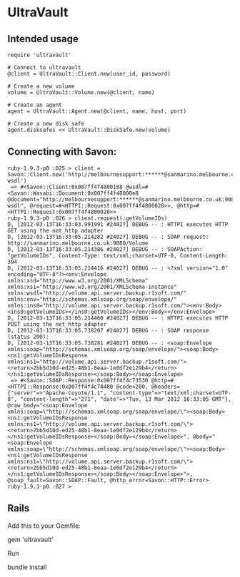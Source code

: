 # UltraVault

## Intended usage

    require 'ultravault'

    # Connect to ultravault
    @client = UltraVault::Client.new(user_id, password)
    
    # Create a new volume
    volume = UltraVault::Volume.new(@client, name)
    
    # Create an agent
    agent = UltraVault::Agent.new(@client, name, host, port)
    
    # Create a new disk safe
    agent.disksafes << UltraVault::DiskSafe.new(volume)
    
## Connecting with Savon:
    
    ruby-1.9.3-p0 :025 > client = Savon::Client.new('http://melbournesupport:******@sanmarino.melbourne.co.uk:9080/Volume?wsdl')
     => #<Savon::Client:0x007ff4f4800188 @wsdl=#<Savon::Wasabi::Document:0x007ff4f48000e8 @document="http://melbournesupport:******@sanmarino.melbourne.co.uk:9080/Volume?wsdl", @request=#<HTTPI::Request:0x007ff4f4800020>>, @http=#<HTTPI::Request:0x007ff4f4800020>> 
    ruby-1.9.3-p0 :026 > client.request(:getVolumeIDs)
    D, [2012-03-13T16:33:03.991991 #24027] DEBUG -- : HTTPI executes HTTP GET using the net_http adapter
    D, [2012-03-13T16:33:05.214282 #24027] DEBUG -- : SOAP request: http://sanmarino.melbourne.co.uk:9080/Volume
    D, [2012-03-13T16:33:05.214386 #24027] DEBUG -- : SOAPAction: "getVolumeIDs", Content-Type: text/xml;charset=UTF-8, Content-Length: 394
    D, [2012-03-13T16:33:05.214416 #24027] DEBUG -- : <?xml version="1.0" encoding="UTF-8"?><env:Envelope xmlns:xsd="http://www.w3.org/2001/XMLSchema" xmlns:xsi="http://www.w3.org/2001/XMLSchema-instance" xmlns:wsdl="http://volume.api.server.backup.r1soft.com/" xmlns:env="http://schemas.xmlsoap.org/soap/envelope/" xmlns:ins0="http://volume.api.server.backup.r1soft.com/"><env:Body><ins0:getVolumeIDs></ins0:getVolumeIDs></env:Body></env:Envelope>
    D, [2012-03-13T16:33:05.214460 #24027] DEBUG -- : HTTPI executes HTTP POST using the net_http adapter
    D, [2012-03-13T16:33:05.738207 #24027] DEBUG -- : SOAP response (status 200):
    D, [2012-03-13T16:33:05.738281 #24027] DEBUG -- : <soap:Envelope xmlns:soap="http://schemas.xmlsoap.org/soap/envelope/"><soap:Body><ns1:getVolumeIDsResponse xmlns:ns1="http://volume.api.server.backup.r1soft.com/"><return>2bb5d10d-ed25-48b1-8eaa-1e0df2e129b4</return></ns1:getVolumeIDsResponse></soap:Body></soap:Envelope>
     => #<Savon::SOAP::Response:0x007ff4f4c73530 @http=#<HTTPI::Response:0x007ff4f4c74480 @code=200, @headers={"server"=>"Apache-Coyote/1.1", "content-type"=>"text/xml;charset=UTF-8", "content-length"=>"271", "date"=>"Tue, 13 Mar 2012 16:33:05 GMT"}, @raw_body="<soap:Envelope xmlns:soap=\"http://schemas.xmlsoap.org/soap/envelope/\"><soap:Body><ns1:getVolumeIDsResponse xmlns:ns1=\"http://volume.api.server.backup.r1soft.com/\"><return>2bb5d10d-ed25-48b1-8eaa-1e0df2e129b4</return></ns1:getVolumeIDsResponse></soap:Body></soap:Envelope>", @body="<soap:Envelope xmlns:soap=\"http://schemas.xmlsoap.org/soap/envelope/\"><soap:Body><ns1:getVolumeIDsResponse xmlns:ns1=\"http://volume.api.server.backup.r1soft.com/\"><return>2bb5d10d-ed25-48b1-8eaa-1e0df2e129b4</return></ns1:getVolumeIDsResponse></soap:Body></soap:Envelope>">, @soap_fault=Savon::SOAP::Fault, @http_error=Savon::HTTP::Error> 
    ruby-1.9.3-p0 :027 >


## Rails

Add this to your Gemfile:

  gem 'ultravault'

Run

  bundle install
